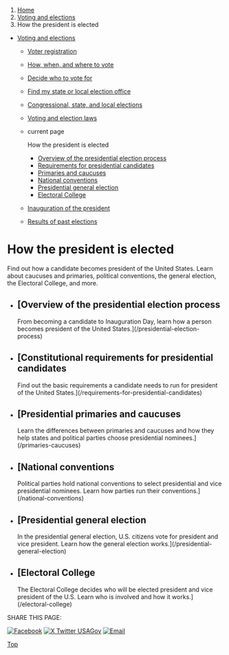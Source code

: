 1. [Home](/)
2. [Voting and elections](/voting-and-elections)
3. How the president is elected

* [Voting and elections](/voting-and-elections)
  + [Voter registration](/voter-registration)
  + [How, when, and where to vote](/how-to-vote)
  + [Decide who to vote for](/voter-research)
  + [Find my state or local election office](/state-election-office)
  + [Congressional, state, and local elections](/midterm-state-and-local-elections)
  + [Voting and election laws](/voting-laws)
  + current page

    How the president is elected

    - [Overview of the presidential election process](/presidential-election-process)
    - [Requirements for presidential candidates](/requirements-for-presidential-candidates)
    - [Primaries and caucuses](/primaries-caucuses)
    - [National conventions](/national-conventions)
    - [Presidential general election](/presidential-general-election)
    - [Electoral College](/electoral-college)
  + [Inauguration of the president](/inauguration)
  + [Results of past elections](/election-results)

How the president is elected
============================

Find out how a candidate becomes president of the United States. Learn about caucuses and primaries, political conventions, the general election, the Electoral College, and more.

* [Overview of the presidential election process
  ---------------------------------------------

  From becoming a candidate to Inauguration Day, learn how a person becomes president of the United States.](/presidential-election-process)
* [Constitutional requirements for presidential candidates
  -------------------------------------------------------

  Find out the basic requirements a candidate needs to run for president of the United States.](/requirements-for-presidential-candidates)
* [Presidential primaries and caucuses
  -----------------------------------

  Learn the differences between primaries and caucuses and how they help states and political parties choose presidential nominees.](/primaries-caucuses)
* [National conventions
  --------------------

  Political parties hold national conventions to select presidential and vice presidential nominees. Learn how parties run their conventions.](/national-conventions)
* [Presidential general election
  -----------------------------

  In the presidential general election, U.S. citizens vote for president and vice president. Learn how the general election works.](/presidential-general-election)
* [Electoral College
  -----------------

  The Electoral College decides who will be elected president and vice president of the U.S. Learn who is involved and how it works.](/electoral-college)

SHARE THIS PAGE:

[![Facebook](/themes/custom/usagov/images/social-media-icons/Facebook_Icon.svg)](https://www.facebook.com/sharer/sharer.php?u=https://www.usa.gov/election&v=3)
[![X Twitter USAGov](/themes/custom/usagov/images/social-media-icons/X_Twitter_Icon.svg?version=2)](https://twitter.com/intent/tweet?source=webclient&text=https://www.usa.gov/election)
[![Email](/themes/custom/usagov/images/social-media-icons/Email_Icon.svg?version=2)](mailto:?subject=https://www.usa.gov/election)

[Top](#main-content)